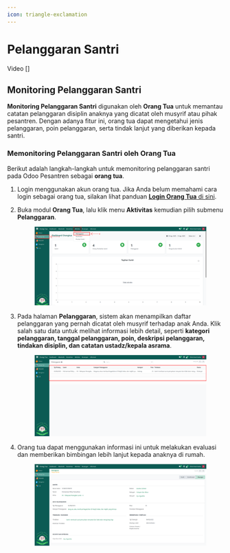 ```yaml
---
icon: triangle-exclamation
---
```


# Pelanggaran Santri

Video \[]

## Monitoring Pelanggaran Santri

**Monitoring Pelanggaran Santri** digunakan oleh **Orang Tua** untuk memantau catatan pelanggaran disiplin anaknya yang dicatat oleh musyrif atau pihak pesantren. Dengan adanya fitur ini, orang tua dapat mengetahui jenis pelanggaran, poin pelanggaran, serta tindak lanjut yang diberikan kepada santri.

### Memonitoring Pelanggaran Santri oleh Orang Tua

Berikut adalah langkah-langkah untuk memonitoring pelanggaran santri pada Odoo Pesantren sebagai **orang tua**.

1. Login menggunakan akun orang tua. Jika Anda belum memahami cara login sebagai orang tua, silakan lihat panduan [**Login Orang Tua** di sini](../../../setup-and-konfigurasi/role-and-hak-akses-pengguna/panduan-login/login-orang-tua.md).
2.  Buka modul **Orang Tua**, lalu klik menu **Aktivitas** kemudian pilih submenu **Pelanggaran**.

    <figure><img src="../../../.gitbook/assets/images-585.png" alt=""><figcaption></figcaption></figure>


3.  Pada halaman **Pelanggaran**, sistem akan menampilkan daftar pelanggaran yang pernah dicatat oleh musyrif terhadap anak Anda. Klik salah satu data untuk melihat informasi lebih detail, seperti **kategori pelanggaran, tanggal pelanggaran, poin, deskripsi pelanggaran, tindakan disiplin, dan catatan ustadz/kepala asrama**.

    <figure><img src="../../../.gitbook/assets/images-586.png" alt=""><figcaption></figcaption></figure>


4.  Orang tua dapat menggunakan informasi ini untuk melakukan evaluasi dan memberikan bimbingan lebih lanjut kepada anaknya di rumah.

    <figure><img src="../../../.gitbook/assets/images-587.png" alt=""><figcaption></figcaption></figure>
